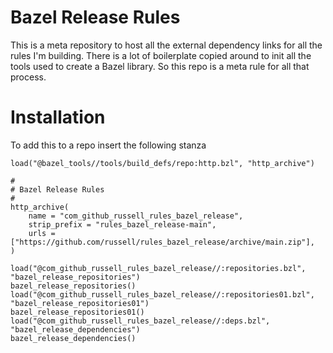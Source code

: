 # Bazel Release Rules

This is a meta repository to host all the external dependency links
for all the rules I'm building.  There is a lot of boilerplate copied
around to init all the tools used to create a Bazel library.  So this
repo is a meta rule for all that process.


# Installation

To add this to a repo insert the following stanza

``` starlark
load("@bazel_tools//tools/build_defs/repo:http.bzl", "http_archive")

#
# Bazel Release Rules
#
http_archive(
    name = "com_github_russell_rules_bazel_release",
    strip_prefix = "rules_bazel_release-main",
    urls = ["https://github.com/russell/rules_bazel_release/archive/main.zip"],
)

load("@com_github_russell_rules_bazel_release//:repositories.bzl", "bazel_release_repositories")
bazel_release_repositories()
load("@com_github_russell_rules_bazel_release//:repositories01.bzl", "bazel_release_repositories01")
bazel_release_repositories01()
load("@com_github_russell_rules_bazel_release//:deps.bzl", "bazel_release_dependencies")
bazel_release_dependencies()
```
